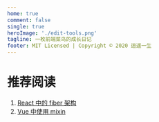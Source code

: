 ```yaml
---
home: true
comment: false
single: true
heroImage: './edit-tools.png'
tagline: 一枚前端菜鸟的成长日记
footer: MIT Licensed | Copyright © 2020 逍遥一生
---
```


# 推荐阅读

1. [React 中的 fiber 架构]('www.chenxiaoyao.cn/2019-11-28-react-fiber')
2. [Vue 中使用 mixin]('www.chenxiaoyao.cn/2020-05-12-using-mixin-in-vue')
